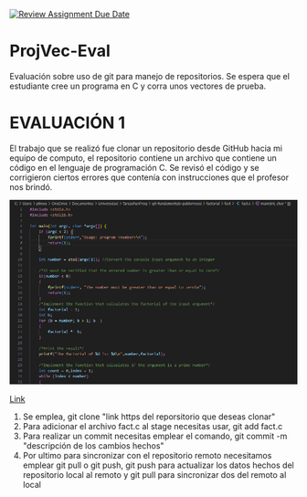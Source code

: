 [![Review Assignment Due Date](https://classroom.github.com/assets/deadline-readme-button-24ddc0f5d75046c5622901739e7c5dd533143b0c8e959d652212380cedb1ea36.svg)](https://classroom.github.com/a/L-l2uhAO)
# ProjVec-Eval
Evaluación sobre uso de git para manejo de repositorios. Se espera que el estudiante cree un programa en C y corra unos vectores de prueba. 

# EVALUACIÓN 1
El trabajo que se realizó fue clonar un repositorio desde GitHub hacia mi equipo de computo, el repositorio contiene un archivo que contiene un código en el lenguaje de programación C. Se revisó el código y se corrigieron ciertos errores que contenía con instrucciones que el profesor nos brindó.

![Código de C](imagenes/Foto1.png)

[Link](https://markdown.es/sintaxis-markdown/ "Link que lleva a una página que explica como colocar imagenes e hipervínculos")

1. Se emplea, git clone "link https del reporsitorio que deseas clonar"
1. Para adicionar el archivo fact.c al stage necesitas usar, git add fact.c
1. Para realizar un commit necesitas emplear el comando, git commit -m "descripción de los cambios hechos"
1. Por ultimo para sincronizar con el repositorio remoto necesitamos emplear git pull o git push, git push para actualizar los datos hechos del repositorio local al remoto y git pull para sincronizar dos del remoto al local  

   
